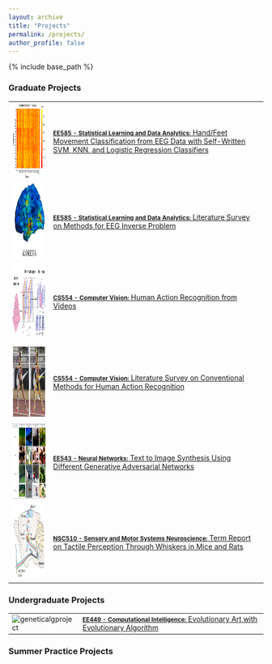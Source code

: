 ```yaml
---
layout: archive
title: "Projects"
permalink: /projects/
author_profile: false
---
```


{% include base_path %}


### Graduate Projects
<table>
  <tr>
    <td><img src="/images/bciproject1.PNG" alt="bciimage" width="200" height="150" /></td>
    <td><a href="../documents/EE553_OPTPROJE__website_.pdf">
                            <strong style="font-size: 1.2vw;" >EE585 - Statistical Learning and Data Analytics:</strong>
                            Hand/Feet Movement Classification from EEG Data with Self-Written SVM, KNN, and Logistic Regression Classifiers
          </a>
    </td>
  </tr>
  <tr>
    <td><img src="/images/eeginverse.PNG" alt="eeginverse" width="200" height="150" /></td>
    <td><a href="../documents/EE553_OPTPROJE__website_.pdf">
                            <strong style="font-size: 1.2vw;" >EE585 - Statistical Learning and Data Analytics:</strong>
                            Literature Survey on Methods for EEG Inverse Problem
          </a>
    </td>
  </tr>
  <tr>
    <td><img src="/images/csproject.PNG" alt="csproject" width="200" height="150" /></td>
    <td><a href="../documents/EE553_OPTPROJE__website_.pdf">
                            <strong style="font-size: 1.2vw;" >CS554 - Computer Vision:</strong>
                            Human Action Recognition from Videos
          </a>
    </td>
  </tr>
  <tr>
    <td><img src="/images/cssurvey.PNG" alt="cssurvey" width="200" height="150" /></td>
    <td><a href="../documents/EE553_OPTPROJE__website_.pdf">
                            <strong style="font-size: 1.2vw;" >CS554 - Computer Vision:</strong>
                            Literature Survey on Conventional Methods for Human Action Recognition
          </a>
    </td>
  </tr>
  <tr>
    <td><img src="/images/nnproject.PNG" alt="nnproject" width="200" height="150" /></td>
    <td><a  href="../documents/EE553_OPTPROJE__website_.pdf">
                            <strong style="font-size: 1.2vw;" >EE543 - Neural Networks:</strong>
                            Text to Image Synthesis Using Different Generative Adversarial Networks
          </a>
    </td>
  </tr>
  <tr>
    <td><img src="/images/nscproject.PNG" alt="nscproject" width="200" height="150" /></td>
    <td><a  href="../documents/EE553_OPTPROJE__website_.pdf">
                            <strong style="font-size: 1.2vw;" >NSC510 - Sensory and Motor Systems Neuroscience:</strong>
                            Term Report on Tactile Perception Through Whiskers in Mice and Rats
          </a>
    </td>
  </tr>
</table>

### Undergraduate Projects

<table>
  <tr>
    <td><img src="/images/geneticalgproject.PNG" alt="geneticalgproject" width="200" height="150" /></td>
    <td><a  href="../documents/EE553_OPTPROJE__website_.pdf">
                            <strong style="font-size: 1.2vw;" >EE449 - Computational Intelligence:</strong>
                            Evolutionary Art with Evolutionary Algorithm
          </a>
    </td>
  </tr>
</table>

                     
### Summer Practice Projects
